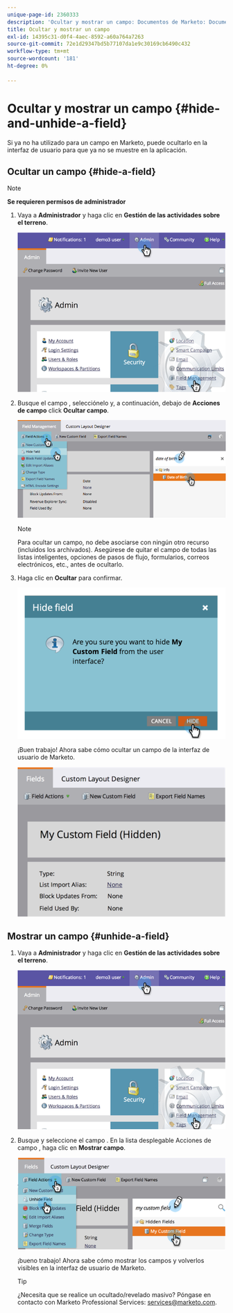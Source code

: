 ```yaml
---
unique-page-id: 2360333
description: 'Ocultar y mostrar un campo: Documentos de Marketo: Documentación del producto'
title: Ocultar y mostrar un campo
exl-id: 14395c31-d0f4-4aec-8592-a60a764a7263
source-git-commit: 72e1d29347bd5b77107da1e9c30169cb6490c432
workflow-type: tm+mt
source-wordcount: '181'
ht-degree: 0%

---
```


# Ocultar y mostrar un campo {#hide-and-unhide-a-field}

Si ya no ha utilizado para un campo en Marketo, puede ocultarlo en la interfaz de usuario para que ya no se muestre en la aplicación.

## Ocultar un campo {#hide-a-field}

>[!NOTE]
>
>**Se requieren permisos de administrador**

1. Vaya a **Administrador** y haga clic en **Gestión de las actividades sobre el terreno**.

   ![](assets/image2014-9-18-13-3a10-3a3.png)

1. Busque el campo , selecciónelo y, a continuación, debajo de **Acciones de campo** click **Ocultar campo**.

   ![](assets/fieldmanagement-hidefield-.png)

   >[!NOTE]
   >
   >Para ocultar un campo, no debe asociarse con ningún otro recurso (incluidos los archivados). Asegúrese de quitar el campo de todas las listas inteligentes, opciones de pasos de flujo, formularios, correos electrónicos, etc., antes de ocultarlo.

1. Haga clic en **Ocultar** para confirmar.

   ![](assets/image2014-9-18-13-3a10-3a36.png)

   ¡Buen trabajo! Ahora sabe cómo ocultar un campo de la interfaz de usuario de Marketo.

   ![](assets/image2014-9-18-13-3a10-3a45.png)

## Mostrar un campo {#unhide-a-field}

1. Vaya a **Administrador** y haga clic en **Gestión de las actividades sobre el terreno**.

   ![](assets/image2014-9-18-13-3a11-3a3.png)

1. Busque y seleccione el campo . En la lista desplegable Acciones de campo , haga clic en **Mostrar campo**.

   ![](assets/image2014-9-18-13-3a11-3a46.png)

   ¡bueno trabajo! Ahora sabe cómo mostrar los campos y volverlos visibles en la interfaz de usuario de Marketo.

   >[!TIP]
   >
   >¿Necesita que se realice un ocultado/revelado masivo? Póngase en contacto con Marketo Professional Services: services@marketo.com.
